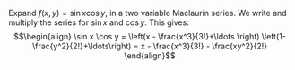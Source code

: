 Expand $f(x,y) = \sin x\cos y$, in a two variable Maclaurin series. We write and multiply the series for $\sin x$ and $\cos y$. This gives:$$\begin{align} \sin x \cos y = \left(x - \frac{x^3}{3!}+\ldots \right) \left(1-\frac{y^2}{2!}+\ldots\right) = x - \frac{x^3}{3!} - \frac{xy^2}{2!} \end{align}$$